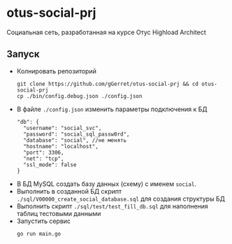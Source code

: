 # otus-social-prj
Социальная сеть, разработанная на курсе Отус Highload Architect

## Запуск
* Колнировать репозиторий
  ```
  git clone https://github.com/gGerret/otus-social-prj && cd otus-social-prj
  cp ./bin/config.debug.json ./config.json
  ```
* В файле `./config.json` изменить параметры подключения к БД
  ```
  "db": {
    "username": "social_svc",
    "password": "social_sql_passw0rd",
    "database": "social", //не менять
    "hostname": "localhost",
    "port": 3306,
    "net": "tcp",
    "ssl_mode": false
  }
  ```
* В БД MySQL создать базу данных (схему) с именем `social`. 
* Выполнить в созданной БД скрипт `./sql/V00000_create_social_database.sql` для создания структуры БД  
* Выполнить скрипт `./sql/test/test_fill_db.sql` для наполнения таблиц тестовыми данными 
* Запустить сервис
  ```
  go run main.go
  ```

